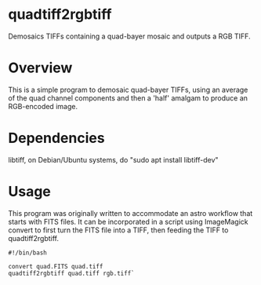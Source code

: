 # quadtiff2rgbtiff
Demosaics TIFFs containing a quad-bayer mosaic and outputs a RGB TIFF.

# Overview

This is a simple program to demosaic quad-bayer TIFFs, using an average of the quad channel components and then a 'half' amalgam 
to produce an RGB-encoded image. 

# Dependencies

libtiff, on Debian/Ubuntu systems, do "sudo apt install libtiff-dev"

# Usage

This program was originally written to accommodate an astro workflow that starts with FITS files.  It can be incorporated in a
script using ImageMagick convert to first turn the FITS file into a TIFF, then feeding the TIFF to quadtiff2rgbtiff.
```
#!/bin/bash

convert quad.FITS quad.tiff
quadtiff2rgbtiff quad.tiff rgb.tiff`
```


